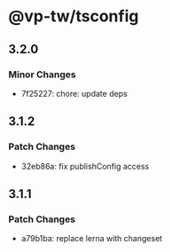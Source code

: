 # @vp-tw/tsconfig

## 3.2.0

### Minor Changes

- 7f25227: chore: update deps

## 3.1.2

### Patch Changes

- 32eb86a: fix publishConfig access

## 3.1.1

### Patch Changes

- a79b1ba: replace lerna with changeset

